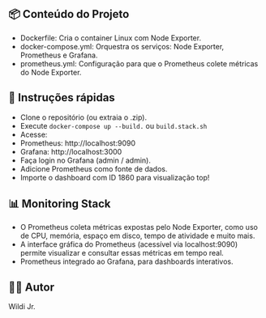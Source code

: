 ## 📦 Conteúdo do Projeto

- Dockerfile: Cria o container Linux com Node Exporter.
- docker-compose.yml: Orquestra os serviços: Node Exporter, Prometheus e Grafana.
- prometheus.yml: Configuração para que o Prometheus colete métricas do Node Exporter.

## 🚀 Instruções rápidas

- Clone o repositório (ou extraia o .zip).
- Execute `docker-compose up --build.` ou `build.stack.sh`
- Acesse:
- Prometheus: http://localhost:9090
- Grafana: http://localhost:3000
- Faça login no Grafana (admin / admin).
- Adicione Prometheus como fonte de dados.
- Importe o dashboard com ID 1860 para visualização top!

## 📊 Monitoring Stack

- O Prometheus coleta métricas expostas pelo Node Exporter, como uso de CPU, memória, espaço em disco, tempo de atividade e muito mais.
- A interface gráfica do Prometheus (acessível via localhost:9090) permite visualizar e consultar essas métricas em tempo real.
- Prometheus integrado ao Grafana, para dashboards interativos.

## 🤵‍♂️ Autor 
Wildi Jr.
